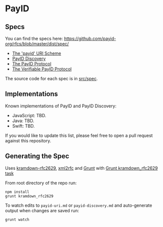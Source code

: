 # PayID

## Specs

You can find the specs here: https://github.com/payid-org/rfcs/blob/master/dist/spec/

* [The 'payid' URI Scheme](https://github.com/payid-org/rfcs/blob/master/dist/spec/payid-uri.txt)
* [PayID Discovery](https://github.com/payid-org/rfcs/blob/master/dist/spec/payid-discovery.txt)
* [The PayID Protocol](https://github.com/payid-org/rfcs/blob/master/dist/spec/payid-protocol.txt) 
* [The Verifiable PayID Protocol](https://github.com/payid-org/rfcs/blob/master/dist/spec/verifiable-payid-protocol.txt)

The source code for each spec is in [src/spec](https://github.com/payid-org/rfcs/tree/master/src/spec).

## Implementations

Known implementations of PayID and PayID Discovery:

* JavaScript: TBD.
* Java: TBD.
* Swift: TBD.

If you would like to update this list, please feel free to open a pull request against this repository.

## Generating the Spec

Uses [kramdown-rfc2629](https://github.com/cabo/kramdown-rfc2629/), [xml2rfc](http://xml2rfc.ietf.org/) and [Grunt](http://gruntjs.com/) with [Grunt kramdown_rfc2629 task](https://github.com/hildjj/grunt-kramdown-rfc2629/)

From root directory of the repo run:

    npm install
    grunt kramdown_rfc2629
   
To watch edits to `payid-uri.md` or `payid-discovery.md` and auto-generate output when changes are saved run:

    grunt watch
    
